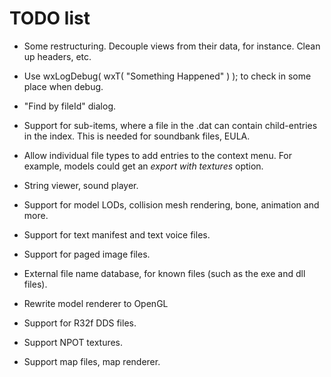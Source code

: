 TODO list
=========

* Some restructuring. Decouple views from their data, for instance. Clean up 
headers, etc.

* Use wxLogDebug( wxT( "Something Happened" ) ); to check in some place when
debug.

* "Find by fileId" dialog.

* Support for sub-items, where a file in the .dat can contain child-entries in
the index. This is needed for soundbank files, EULA.

* Allow individual file types to add entries to the context menu. For example,
models could get an *export with textures* option.

* String viewer, sound player.

* Support for model LODs, collision mesh rendering, bone, animation and more.

* Support for text manifest and text voice files.

* Support for paged image files.

* External file name database, for known files (such as the exe and dll files).

* Rewrite model renderer to OpenGL

* Support for R32f DDS files.

* Support NPOT textures.

* Support map files, map renderer.
